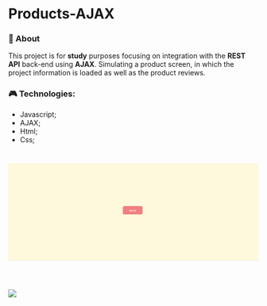 # Products-AJAX

### 📄 About
This project is for **study** purposes focusing on integration with the **REST API** back-end using **AJAX**. Simulating a product screen, in which the project information is loaded as well as the product reviews.

### 🎮 Technologies:

- Javascript;
- AJAX;
- Html;
- Css;


<h1> 
    <img src="./github/telaInicial.gif">
</h1>

<h1> 
    <img src="./github/produtos.gif">
</h1>
